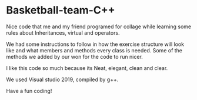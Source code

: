# Basketball-team-C++
Nice code that me and my friend programed for collage while learning some rules about Inheritances, virtual and operators.

We had some instructions to follow in how the exercise structure will look like and what members and methods every class is needed.
Some of the methods we added by our won for the code to run nicer.

I like this code so much because its Neat, elegant, clean and clear.

We used Visual studio 2019, compiled by g++.

Have a fun coding!
